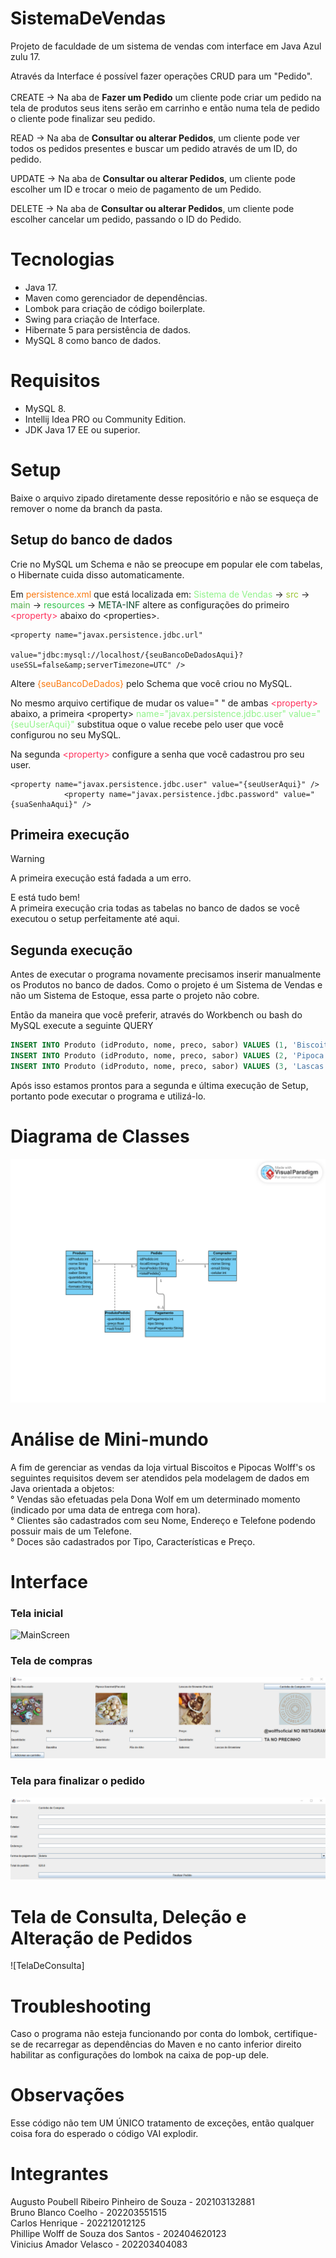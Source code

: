 # SistemaDeVendas
Projeto de faculdade de um sistema de vendas com interface em Java Azul zulu 17.
    
Através da Interface é possível fazer operações CRUD para 
um "Pedido".<br></br>
CREATE → Na aba de **Fazer um Pedido** um cliente pode criar um pedido na tela de 
produtos seus itens serão em carrinho e então numa tela de pedido 
o cliente pode finalizar seu pedido.

READ → Na aba de **Consultar ou alterar Pedidos**, um cliente pode ver todos os pedidos presentes
e buscar um pedido através de um ID, do pedido.

UPDATE → Na aba de **Consultar ou alterar Pedidos**, um cliente pode escolher um ID e trocar o 
meio de pagamento de um Pedido.

DELETE → Na aba de **Consultar ou alterar Pedidos**, um cliente pode escolher cancelar um pedido, 
passando o ID do Pedido.

# Tecnologias
- Java 17.
- Maven como gerenciador de dependências.
- Lombok para criação de código boilerplate.
- Swing para criação de Interface.
- Hibernate 5 para persistência de dados.
- MySQL 8 como banco de dados.

# Requisitos
- MySQL 8.
- Intellij Idea PRO ou Community Edition.
- JDK Java 17 EE ou superior.

# Setup
Baixe o arquivo zipado diretamente desse repositório e não se esqueça de 
remover o nome da branch da pasta.

## Setup do banco de dados

Crie no MySQL um Schema e não se preocupe em popular ele com tabelas, o Hibernate cuida disso automaticamente.

Em <span style="color:#f97a12">persistence.xml</span> que está localizada em:
<span style="color:#91F38B">Sistema de Vendas</span> → 
<span style="color:#9FC638">src</span> → 
<span style="color:#57AE4E">main</span> → 
<span style="color:#34C450">resources</span> → 
<span style="color:#0B4529">META-INF</span>
 altere as configurações do primeiro <span style="color:#fe315d">&lt;property&gt;</span> abaixo do &lt;properties&gt;.
```
<property name="javax.persistence.jdbc.url"
                      value="jdbc:mysql://localhost/{seuBancoDeDadosAqui}?useSSL=false&amp;serverTimezone=UTC" />
```
Altere <span style="color:#f97a12">{seuBancoDeDados}</span> 
pelo Schema que você criou no MySQL.

No mesmo arquivo certifique de mudar os value=" " de ambas <span style="color:#fe315d">&lt;property&gt;</span> abaixo, 
a primeira &lt;property&gt; <span style="color:#91F38B">name="javax.persistence.jdbc.user" value="{seuUserAqui}"</span> substitua oque 
o value recebe pelo user que você configurou no seu MySQL.

Na segunda <span style="color:#fe315d">&lt;property&gt;</span> <span style="color:#91F38B"><property name="javax.persistence.jdbc.password" value="{suaSenhaAqui}" /></span>
configure a senha que você cadastrou pro seu user.

```
<property name="javax.persistence.jdbc.user" value="{seuUserAqui}" />
            <property name="javax.persistence.jdbc.password" value="{suaSenhaAqui}" />
```

## Primeira execução

> [!WARNING]
> A primeira execução está fadada a um erro.

E está tudo bem!<br>
A primeira execução cria todas as tabelas no banco de dados se você executou o setup perfeitamente
até aqui.

## Segunda execução

Antes de executar o programa novamente precisamos inserir manualmente os 
Produtos no banco de dados. Como o projeto é um Sistema de Vendas e não 
um Sistema de Estoque, essa parte o projeto não cobre.

Então da maneira que você preferir, através do Workbench ou bash do MySQL execute a seguinte
QUERY
``` sql
INSERT INTO Produto (idProduto, nome, preco, sabor) VALUES (1, 'Biscoito Decorado', 18.0, 'Baunilha');
INSERT INTO Produto (idProduto, nome, preco, sabor) VALUES (2, 'Pipoca Gourmet (Pacote)', 8.0, 'Pão de Alho');
INSERT INTO Produto (idProduto, nome, preco, sabor) VALUES (3, 'Lascas de Brownie (Pacote)', 30.0, 'Lascas de Browniew');
```

Após isso estamos prontos para a segunda e última execução de Setup, portanto pode 
executar o programa e utilizá-lo.

# Diagrama de Classes
![DomainModel](https://raw.githubusercontent.com/Fflow021/SistemaDeVendas/main/assets/Diagrama_Classes-1.png)

# Análise de Mini-mundo
A fim de gerenciar as vendas da loja virtual Biscoitos e Pipocas Wolff's os seguintes requisitos devem ser atendidos pela modelagem de dados em Java orientada a objetos:<br>
° Vendas são efetuadas pela Dona Wolf em um determinado momento (indicado por uma data de entrega com hora).<br>
° Clientes são cadastrados com seu Nome, Endereço e Telefone podendo possuir mais de um Telefone.<br>
° Doces são cadastrados por Tipo, Características e Preço.<br>

# Interface
### Tela inicial
![MainScreen]()
### Tela de compras
![AppScreen](https://github.com/Fflow021/SistemaDeVendas/blob/b76fd6064e57353fd152047b440e746d07808949/assets/assetsFotosDaTela/AppScreen.png)
### Tela para finalizar o pedido
![TelaDeCarrinho](https://github.com/Fflow021/SistemaDeVendas/blob/b76fd6064e57353fd152047b440e746d07808949/assets/assetsFotosDaTela/TelaDoCarrinho.png)
# Tela de Consulta, Deleção e Alteração de Pedidos
![TelaDeConsulta]
# Troubleshooting

Caso o programa não esteja funcionando por conta do lombok, certifique-se de 
recarregar as dependências do Maven e no canto inferior direito habilitar as 
configurações do lombok na caixa de pop-up dele.

# Observações
Esse código não tem UM ÚNICO tratamento de exceções, então qualquer coisa 
fora do esperado o código VAI explodir.

# Integrantes
Augusto Poubell Ribeiro Pinheiro de Souza - 202103132881<br>
Bruno Blanco Coelho - 202203551515<br>
Carlos Henrique - 202212012125<br>
Phillipe Wolff de Souza dos Santos - 202404620123<br>
Vinicius Amador Velasco - 202203404083<br>